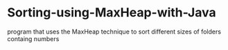 # Sorting-using-MaxHeap-with-Java
program that uses the MaxHeap technique to sort different sizes of folders containg numbers
